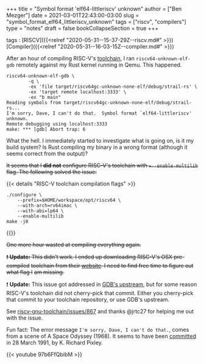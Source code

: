 +++
title = "Symbol format 'elf64-littleriscv' unknown"
author = ["Ben Mezger"]
date = 2021-03-01T22:43:00-03:00
slug = "symbol_format_elf64_littleriscv_unknown"
tags = ["riscv", "compilers"]
type = "notes"
draft = false
bookCollapseSection = true
+++

tags
: [RISCV]({{<relref "2020-05-31--15-37-29Z--riscv.md#" >}}) [Compiler]({{<relref "2020-05-31--16-03-15Z--compiler.md#" >}})

After an hour of compiling RISC-V's [toolchain](https://github.com/riscv/riscv-gnu-toolchain), I ran `riscv64-unknown-elf-gdb`
remotely against my Rust kernel running in Qemu. This happened.

```text
riscv64-unknown-elf-gdb \
        -q \
        -ex 'file target/riscv64gc-unknown-none-elf/debug/strail-rs' \
        -ex 'target remote localhost:3333' \
        -ex "b main"
Reading symbols from target/riscv64gc-unknown-none-elf/debug/strail-rs...
I'm sorry, Dave, I can't do that.  Symbol format `elf64-littleriscv' unknown.
Remote debugging using localhost:3333
make: *** [gdb] Abort trap: 6
```

What the hell. I immediately started to investigate what is going on, is it my
build system? Is Rust compiling my binary in a wrong format (although it seems
correct from the output)?

~~It seems that I **did not** configure RISC-V's toolchain with `=--enable-multilib`~~
~~flag. The following solved the issue:~~

{{< details "RISC-V toolchain compilation flags" >}}

```shell
./configure \
	--prefix=$HOME/workspace/opt/riscv64 \
	--with-arch=rv64imac \
	--with-abi=lp64 \
	--enable-multilib
make -j8
```

{{</details >}}

~~One more hour wasted at compiling everything again.~~

~~❗ **️Update:** This didn't work. I ended up downloading RISC-V's OSX pre-compiled~~
~~toolchain from their [website](https://static.dev.sifive.com/dev-tools/riscv64-unknown-elf-gcc-8.3.0-2020.04.0-x86%5F64-apple-darwin.tar.gz). I need to find free time to figure out what flag I~~
~~am missing.~~

❗ **️Update:** This issue got addressed in [GDB's upstream](https://github.com/bminor/binutils-gdb/commit/b413232211bf7c7754095b017f27774d70646489), but for some reason
RISC-V's toolchain did not cherry-pick that commit. Either you cherry-pick that
commit to your toolchain repository, or use GDB's upstream.

See [riscv-gnu-toolchain/issues/867](https://github.com/riscv/riscv-gnu-toolchain/issues/867) and thanks @jrtc27 for helping me out with
the issue.

Fun fact: The error message `I'm sorry, Dave, I can't do that.`, comes from a
scene of A Space Odyssey (1968). It seems to have been [committed](https://sourceware.org/git/?p=binutils-gdb.git;a=blob;f=gdb/symfile.c;h=31aa1e22fc7fc07764d41b5bf6a3638fb89f6f07;hb=bd5635a1e2b38ee8432fcdaa6456079191375277#l577) in 28 March
1991, by K. Richard Pixley.

{{< youtube 97b6FfQbibM >}}